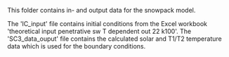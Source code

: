 This folder contains in- and output data for the snowpack model. 

The 'IC_input' file contains initial conditions from the Excel workbook 'theoretical input penetrative sw T dependent out 22 k100'.
The 'SC3_data_ouput' file contains the calculated solar and T1/T2 temperature data which is used for the boundary conditions.
